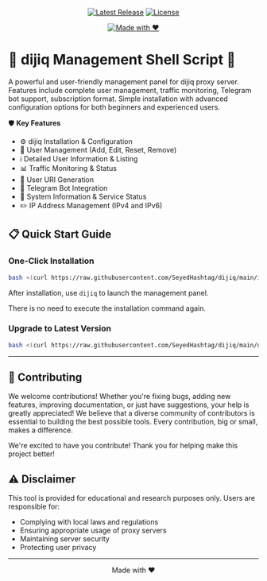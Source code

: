 <div align="center">

[![Latest Release](https://img.shields.io/badge/Release-Latest-brightgreen?logo=github)](https://github.com/SeyedHashtag/dijiq/releases)
[![License](https://img.shields.io/badge/License-MIT-blueviolet?logo=open-source-initiative&logoColor=white)](LICENSE)  

[![Made with ❤️](https://img.shields.io/badge/Made%20with-%E2%9D%A4-red)](#)

</div>


# 🚀 dijiq Management Shell Script 🚀

A powerful and user-friendly management panel for dijiq proxy server. Features include complete user management, traffic monitoring, Telegram bot support, subscription format. Simple installation with advanced configuration options for both beginners and experienced users.

🛡️ **Key Features**

- ⚙️ dijiq Installation & Configuration
- 👤 User Management (Add, Edit, Reset, Remove)
- ℹ️ Detailed User Information & Listing
- 📊 Traffic Monitoring & Status
- 🔗 User URI Generation
- 🤖 Telegram Bot Integration
- 🚀 System Information & Service Status
- ✏️ IP Address Management (IPv4 and IPv6)



## 📋 Quick Start Guide

### One-Click Installation
```bash
bash <(curl https://raw.githubusercontent.com/SeyedHashtag/dijiq/main/install.sh)
```
After installation, use `dijiq` to launch the management panel.

There is no need to execute the installation command again.

### Upgrade to Latest Version
```bash
bash <(curl https://raw.githubusercontent.com/SeyedHashtag/dijiq/main/upgrade.sh)
```

---

## 🤝 Contributing

We welcome contributions! Whether you're fixing bugs, adding new features, improving documentation, or just have suggestions, your help is greatly appreciated! We believe that a diverse community of contributors is essential to building the best possible tools.  Every contribution, big or small, makes a difference.

We're excited to have you contribute! Thank you for helping make this project better!

## ⚠️ Disclaimer

This tool is provided for educational and research purposes only. Users are responsible for:
- Complying with local laws and regulations
- Ensuring appropriate usage of proxy servers
- Maintaining server security
- Protecting user privacy

---

<p align="center">Made with ❤️</p>
